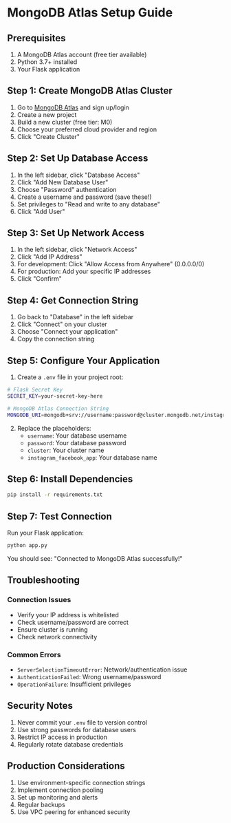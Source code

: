 # MongoDB Atlas Setup Guide

## Prerequisites
1. A MongoDB Atlas account (free tier available)
2. Python 3.7+ installed
3. Your Flask application

## Step 1: Create MongoDB Atlas Cluster

1. Go to [MongoDB Atlas](https://www.mongodb.com/atlas) and sign up/login
2. Create a new project
3. Build a new cluster (free tier: M0)
4. Choose your preferred cloud provider and region
5. Click "Create Cluster"

## Step 2: Set Up Database Access

1. In the left sidebar, click "Database Access"
2. Click "Add New Database User"
3. Choose "Password" authentication
4. Create a username and password (save these!)
5. Set privileges to "Read and write to any database"
6. Click "Add User"

## Step 3: Set Up Network Access

1. In the left sidebar, click "Network Access"
2. Click "Add IP Address"
3. For development: Click "Allow Access from Anywhere" (0.0.0.0/0)
4. For production: Add your specific IP addresses
5. Click "Confirm"

## Step 4: Get Connection String

1. Go back to "Database" in the left sidebar
2. Click "Connect" on your cluster
3. Choose "Connect your application"
4. Copy the connection string

## Step 5: Configure Your Application

1. Create a `.env` file in your project root:
```bash
# Flask Secret Key
SECRET_KEY=your-secret-key-here

# MongoDB Atlas Connection String
MONGODB_URI=mongodb+srv://username:password@cluster.mongodb.net/instagram_facebook_app?retryWrites=true&w=majority
```

2. Replace the placeholders:
   - `username`: Your database username
   - `password`: Your database password
   - `cluster`: Your cluster name
   - `instagram_facebook_app`: Your database name

## Step 6: Install Dependencies

```bash
pip install -r requirements.txt
```

## Step 7: Test Connection

Run your Flask application:
```bash
python app.py
```

You should see: "Connected to MongoDB Atlas successfully!"

## Troubleshooting

### Connection Issues
- Verify your IP address is whitelisted
- Check username/password are correct
- Ensure cluster is running
- Check network connectivity

### Common Errors
- `ServerSelectionTimeoutError`: Network/authentication issue
- `AuthenticationFailed`: Wrong username/password
- `OperationFailure`: Insufficient privileges

## Security Notes

1. Never commit your `.env` file to version control
2. Use strong passwords for database users
3. Restrict IP access in production
4. Regularly rotate database credentials

## Production Considerations

1. Use environment-specific connection strings
2. Implement connection pooling
3. Set up monitoring and alerts
4. Regular backups
5. Use VPC peering for enhanced security
